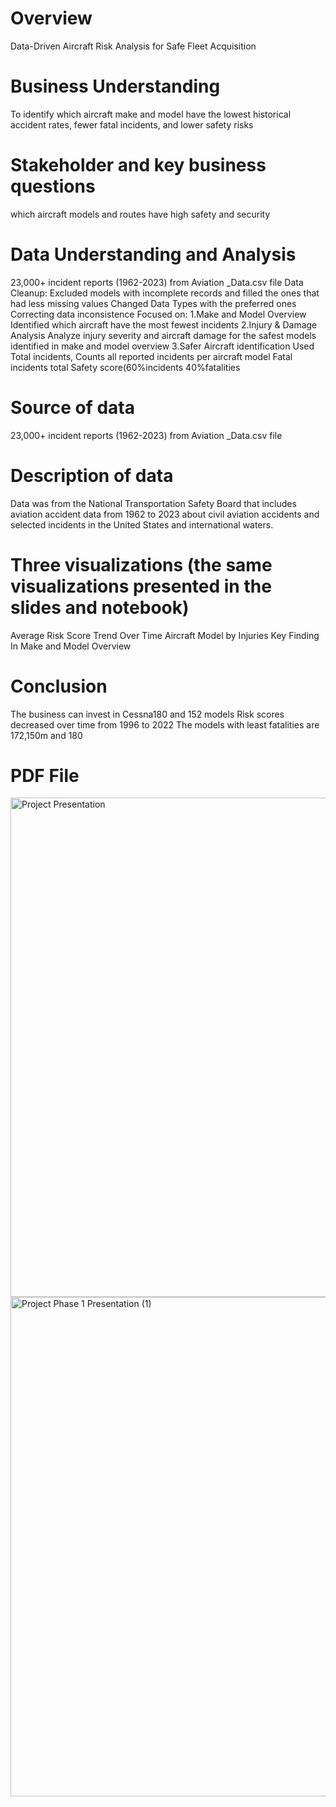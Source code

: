 # Overview
Data-Driven Aircraft Risk Analysis for Safe Fleet Acquisition

# Business Understanding
To identify which aircraft make and model have the lowest historical accident rates, fewer fatal incidents, and lower safety risks

# Stakeholder and key business questions
which aircraft models and routes have high safety and security

# Data Understanding and Analysis
23,000+ incident reports (1962-2023) from Aviation _Data.csv file 
Data Cleanup:
Excluded models with incomplete records and filled the ones that had less missing values 
Changed Data Types with the preferred ones 
Correcting data inconsistence
Focused on:
1.Make and Model Overview
Identified which aircraft have the most fewest incidents
2.Injury & Damage Analysis
Analyze injury severity and aircraft damage for the safest models identified in make and model overview
3.Safer Aircraft identification
Used Total incidents, Counts all reported incidents per aircraft model
Fatal incidents total
Safety score(60%incidents 40%fatalities 

# Source of data
23,000+ incident reports (1962-2023) from Aviation _Data.csv file 

# Description of data
Data was from the National Transportation Safety Board that includes aviation accident data from 1962 to 2023 about civil aviation accidents and selected incidents in the United States and international waters.

# Three visualizations (the same visualizations presented in the slides and notebook)
Average Risk Score Trend Over Time
Aircraft Model by Injuries
Key Finding In Make and Model Overview

# Conclusion
The business can invest in Cessna180 and 152 models
Risk scores decreased over time from 1996 to 2022
The models with least fatalities are 172,150m and 180
# PDF File
<img width="999" height="799" alt="Project Presentation" src="https://github.com/user-attachments/assets/d1ce7bac-7a86-4f9f-ba08-6e4200e06342" />

<img width="999" height="799" alt="Project Phase 1 Presentation (1)" src="https://github.com/user-attachments/assets/802b77cc-4177-469f-be64-5108f8108137" />



